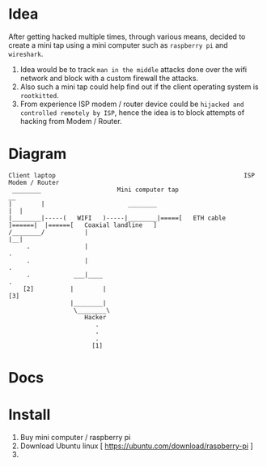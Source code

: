# Idea
After getting hacked multiple times, through various means, decided to create a mini tap using a mini computer such as `raspberry pi` and `wireshark`. 
1. Idea would be to track `man in the middle` attacks done over the wifi network and block with a custom firewall the attacks. 
2. Also such a mini tap could help find out if the client operating system is `rootkitted`.
3. From experience ISP modem / router device could be `hijacked and controlled remotely by ISP`, hence the idea is to block attempts of hacking from Modem / Router.


# Diagram

    Client laptop                                                    ISP Modem / Router
     ________                     Mini computer tap                        __
    |        |                       ________                             |  |
    |________|-----(   WIFI   )-----|________|=====[   ETH cable   ]======|  |======[   Coaxial landline   ]
    /________/           |                                                |__|
         .               |                                                  .       
         .               |                                                  .
         .            ___|____                                              .
        [2]          |        |                                            [3]
                     |________|                                                  
                      \________\
                         Hacker
                            .
                            .
                            .
                           [1]

# Docs

# Install
1. Buy mini computer / raspberry pi
2. Download Ubuntu linux [ https://ubuntu.com/download/raspberry-pi ]
3. 